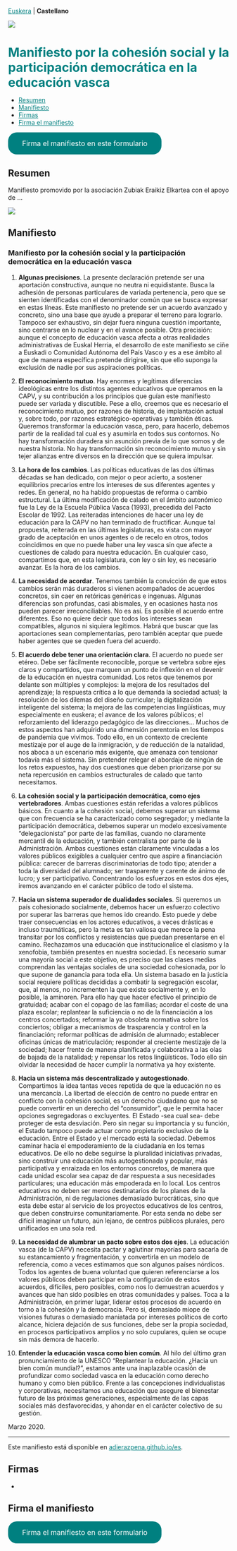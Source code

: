 [Euskera](/) | **Castellano**

<img src="img/icono.png">

<h1 id="adierazpena" style="margin-bottom: 10px;padding-bottom: 0;text-decoration: none !important;"><span style="color:#008080;">Manifiesto por la cohesión social y la participación democrática en la educación vasca</span> </h1>

* [Resumen](#resumen)
* [Manifiesto](#manifiesto)
* [Firmas](#firmas)
* [Firma el manifiesto](#firma-el-manifiesto)

<a href="https://docs.google.com/forms/d/e/1FAIpQLSfwq5N2NxDttnR74odIyTSBpgzcE-AFLVuR_epoPB0HxQyFlQ/viewform" class="pressbutton">Firma el manifiesto en este formulario</a>

## Resumen

Manifiesto promovido por la asociación Zubiak Eraikiz Elkartea con el apoyo de …

<a href="http://t.me/eraikiz"><img src="img/zubiak-eraikiz_p.png"></a>


## Manifiesto 

### Manifiesto por la cohesión social y la participación democrática en la educación vasca
 
1. **Algunas precisiones**. La presente declaración pretende ser una aportación constructiva, aunque no neutra ni equidistante. Busca la adhesión de personas particulares de variada pertenencia, pero que se sienten identificadas con el denominador común que se busca expresar en estas líneas. Este manifiesto no pretende ser un acuerdo avanzado y concreto, sino una base que ayude a preparar el terreno para lograrlo. Tampoco ser exhaustivo, sin dejar fuera ninguna cuestión importante, sino centrarse en lo nuclear y en el avance posible. Otra precisión: aunque el concepto de educación vasca afecta a otras realidades administrativas de Euskal Herria, el desarrollo de este manifiesto se ciñe a Euskadi o Comunidad Autónoma del País Vasco y es a ese ámbito al que de manera específica pretende dirigirse, sin que ello suponga la exclusión de nadie por sus aspiraciones políticas.
 
2. **El reconocimiento mutuo**. Hay enormes y legítimas diferencias ideológicas entre los distintos agentes educativos que operamos en la CAPV, y su contribución a los principios que guían este manifiesto puede ser variada y discutible. Pese a ello, creemos que es necesario el reconocimiento mutuo, por razones de historia, de implantación actual y, sobre todo, por razones estratégico-operativas y también éticas. Queremos transformar la educación vasca, pero, para hacerlo, debemos partir de la realidad tal cual es y asumirla en todos sus contornos. No hay transformación duradera sin asunción previa de lo que somos y de nuestra historia. No hay transformación sin reconocimiento mutuo y sin tejer alianzas entre diversos en la dirección que se quiera impulsar.
 
3. **La hora de los cambios**. Las políticas educativas de las dos últimas décadas se han dedicado, con mejor o peor acierto, a sostener equilibrios precarios entre los intereses de sus diferentes agentes y redes. En general, no ha habido propuestas de reforma o cambio estructural. La última modificación de calado en el ámbito autonómico fue la Ley de la Escuela Pública Vasca (1993), precedida del Pacto Escolar de 1992. Las reiteradas intenciones de hacer una ley de educación para la CAPV no han terminado de fructificar. Aunque tal propuesta, reiterada en las últimas legislaturas, es vista con mayor grado de aceptación en unos agentes o de recelo en otros, todos coincidimos en que no puede haber una ley vasca sin que afecte a cuestiones de calado para nuestra educación. En cualquier caso, compartimos que, en esta legislatura, con ley o sin ley, es necesario avanzar. Es la hora de los cambios.
 
4. **La necesidad de acordar**. Tenemos también la convicción de que estos cambios serán más duraderos si vienen acompañados de acuerdos concretos, sin caer en retóricas genéricas e ingenuas. Algunas diferencias son profundas, casi abismales, y en ocasiones hasta nos pueden parecer irreconciliables. No es así. Es posible el acuerdo entre diferentes. Eso no quiere decir que todos los intereses sean compatibles, algunos ni siquiera legítimos. Habrá que buscar que las aportaciones sean complementarias, pero también aceptar que puede haber agentes que se queden fuera del acuerdo.
 
5. **El acuerdo debe tener una orientación clara**. El acuerdo no puede ser etéreo. Debe ser fácilmente reconocible, porque se vertebra sobre ejes claros y compartidos, que marquen un punto de inflexión en el devenir de la educación en nuestra comunidad. Los retos que tenemos por delante son múltiples y complejos: la mejora de los resultados del aprendizaje; la respuesta crítica a lo que demanda la sociedad actual; la resolución de los dilemas del diseño curricular; la digitalización inteligente del sistema; la mejora de las competencias lingüísticas, muy especialmente en euskera; el avance de los valores públicos; el reforzamiento del liderazgo pedagógico de las direcciones… Muchos de estos aspectos han adquirido una dimensión perentoria en los tiempos de pandemia que vivimos. Todo ello, en un contexto de creciente mestizaje por el auge de la inmigración, y de reducción de la natalidad, nos aboca a un escenario más exigente, que amenaza con tensionar todavía más el sistema. Sin pretender relegar el abordaje de ningún de los retos expuestos, hay dos cuestiones que deben priorizarse por su neta repercusión en cambios estructurales de calado que tanto necesitamos.
 
6. **La cohesión social y la participación democrática, como ejes vertebradores**. Ambas cuestiones están referidas a valores públicos básicos. En cuanto a la cohesión social, debemos superar un sistema que con frecuencia se ha caracterizado como segregador; y mediante la participación democrática, debemos superar un modelo excesivamente “delegacionista” por parte de las familias, cuando no claramente mercantil de la educación, y también centralista por parte de la Administración. Ambas cuestiones están claramente vinculadas a los valores públicos exigibles a cualquier centro que aspire a financiación pública: carecer de barreras discriminatorias de todo tipo; atender a toda la diversidad del alumnado; ser trasparente y carente de ánimo de lucro; y ser participativo. Concentrando los esfuerzos en estos dos ejes, iremos avanzando en el carácter público de todo el sistema.
 
7. **Hacia un sistema superador de dualidades sociales**. Si queremos un país cohesionado socialmente, debemos hacer un esfuerzo colectivo por superar las barreras que hemos ido creando. Esto puede y debe traer consecuencias en los actores educativos, a veces drásticas e incluso traumáticas, pero la meta es tan valiosa que merece la pena transitar por los conflictos y resistencias que puedan presentarse en el camino. Rechazamos una educación que institucionalice el clasismo y la xenofobia, también presentes en nuestra sociedad. Es necesario sumar una mayoría social a este objetivo, es preciso que las clases medias comprendan las ventajas sociales de una sociedad cohesionada, por lo que supone de ganancia para toda ella. Un sistema basado en la justicia social requiere políticas decididas a combatir la segregación escolar, que, al menos, no incrementen la que existe socialmente y, en lo posible, la aminoren. Para ello hay que hacer efectivo el principio de gratuidad; acabar con el copago de las familias; acordar el coste de una plaza escolar; replantear la suficiencia o no de la financiación a los centros concertados; reformar la ya obsoleta normativa sobre los conciertos; obligar a mecanismos de trasparencia y control en la financiación; reformar políticas de admisión de alumnado; establecer oficinas únicas de matriculación; responder al creciente mestizaje de la sociedad; hacer frente de manera planificada y colaborativa a las olas de bajada de la natalidad; y repensar los retos lingüísticos. Todo ello sin olvidar la necesidad de hacer cumplir la normativa ya hoy existente.
 
8. **Hacia un sistema más descentralizado y autogestionado**. Compartimos la idea tantas veces repetida de que la educación no es una mercancía. La libertad de elección de centro no puede entrar en conflicto con la cohesión social, es un derecho ciudadano que no se puede convertir en un derecho del “consumidor”, que le permita hacer opciones segregadoras o excluyentes. El Estado -sea cual sea- debe proteger de esta desviación. Pero sin negar su importancia y su función, el Estado tampoco puede actuar como propietario exclusivo de la educación. Entre el Estado y el mercado está la sociedad. Debemos caminar hacia el empoderamiento de la ciudadanía en los temas educativos. De ello no debe seguirse la pluralidad iniciativas privadas, sino construir una educación más autogestionada y popular, más participativa y enraizada en los entornos concretos, de manera que cada unidad escolar sea capaz de dar respuesta a sus necesidades particulares; una educación más empoderada en lo local. Los centros educativos no deben ser meros destinatarios de los planes de la Administración, ni de regulaciones demasiado burocráticas, sino que esta debe estar al servicio de los proyectos educativos de los centros, que deben construirse comunitariamente. Por esta senda no debe ser difícil imaginar un futuro, aún lejano, de centros públicos plurales, pero unificados en una sola red.
 
9. **La necesidad de alumbrar un pacto sobre estos dos ejes**. La educación vasca (de la CAPV) necesita pactar y aglutinar mayorías para sacarla de su estancamiento y fragmentación, y convertirla en un modelo de referencia, como a veces estimamos que son algunos países nórdicos. Todos los agentes de buena voluntad que quieren referenciarse a los valores públicos deben participar en la configuración de estos acuerdos, difíciles, pero posibles, como nos lo demuestran acuerdos y avances que han sido posibles en otras comunidades y países. Toca a la Administración, en primer lugar, liderar estos procesos de acuerdo en torno a la cohesión y la democracia. Pero si, demasiado miope de visiones futuras o demasiado maniatada por intereses políticos de corto alcance, hiciera dejación de sus funciones, debe ser la propia sociedad, en procesos participativos amplios y no solo cupulares, quien se ocupe sin más demora de hacerlo.
 
10. **Entender la educación vasca como bien común**.  Al hilo del último gran pronunciamiento de la UNESCO “Replantear la educación. ¿Hacia un bien común mundial?”, estamos ante una inaplazable ocasión de profundizar como sociedad vasca en la educación como derecho humano y como bien público. Frente a las concepciones individualistas y corporativas, necesitamos una educación que asegure el bienestar futuro de las próximas generaciones, especialmente de las capas sociales más desfavorecidas, y ahondar en el carácter colectivo de su gestión.

Marzo 2020.
<hr>

Este manifiesto está disponible en [adierazpena.github.io/es](https://adierazpena.github.io/es).

## Firmas

-

## Firma el manifiesto

<a href="https://docs.google.com/forms/d/e/1FAIpQLSfwq5N2NxDttnR74odIyTSBpgzcE-AFLVuR_epoPB0HxQyFlQ/viewform" class="pressbutton">Firma el manifiesto en este formulario</a>

<meta property="og:title" content="adierazpena">
<style>
h1:nth-child(1) {
  visibility: hidden;
  line-height: 0;
}
.pressbutton {
    background-color: #008080;
    border: none;
    color: white;
    padding: 15px 32px;
    text-align: center;
    text-decoration: none;
    display: inline-block;
    font-size: 16px;
    text-align: center;
    border-radius: 20px;
}
a {
 color: #008080;
}
</style>
